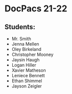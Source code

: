 # DocPacs 21-22

## Students:
- Mr. Smith
- Jenna Mellen
- Oley Birkeland
- Christopher Mooney
- Jaysin Haugh
- Logan Hiller
- Xavier Matheson
- Leniece Bennett
- Ethan Shimmel
- Jayson Zeigler
